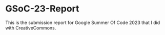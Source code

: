 # GSoC-23-Report
This is the submission report for Google Summer Of Code 2023 that I did with CreativeCommons.
